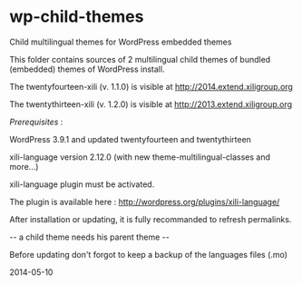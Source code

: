 wp-child-themes
===============

Child multilingual themes for WordPress embedded themes


This folder contains sources of 2 multilingual child themes of bundled (embedded) themes of WordPress install.

The twentyfourteen-xili (v. 1.1.0) is visible at http://2014.extend.xiligroup.org

The twentythirteen-xili (v. 1.2.0) is visible at http://2013.extend.xiligroup.org

*Prerequisites* : 

WordPress 3.9.1 and updated twentyfourteen and twentythirteen

xili-language version 2.12.0 (with new theme-multilingual-classes and more...)

xili-language plugin must be activated.

The plugin is available here : http://wordpress.org/plugins/xili-language/

After installation or updating, it is fully recommanded to refresh permalinks.

-- a child theme needs his parent theme --

Before updating don't forgot to keep a backup of the languages files (.mo)

2014-05-10
